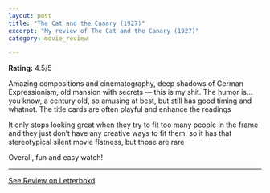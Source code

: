 ```yaml
---
layout: post
title: "The Cat and the Canary (1927)"
excerpt: "My review of The Cat and the Canary (1927)"
category: movie_review

---
```


**Rating:** 4.5/5

Amazing compositions and cinematography, deep shadows of German Expressionism, old mansion with secrets — this is my shit. The humor is… you know, a century old, so amusing at best, but still has good timing and whatnot. The title cards are often playful and enhance the readings

It only stops looking great when they try to fit too many people in the frame and they just don’t have any creative ways to fit them, so it has that stereotypical silent movie flatness, but those are rare

Overall, fun and easy watch!

<hr>

[See Review on Letterboxd](https://boxd.it/3RI1PD)
